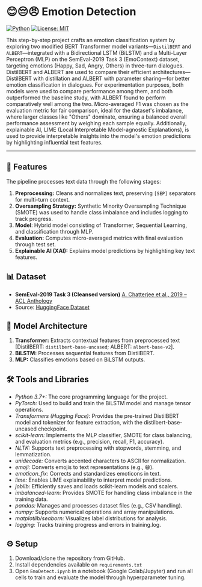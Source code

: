 # 😊😔😠 Emotion Detection
[![Python](https://img.shields.io/badge/python-3.8+-blue.svg)](https://www.python.org/) [![License: MIT](https://img.shields.io/badge/License-MIT-yellow.svg)](https://opensource.org/licenses/MIT)

This step-by-step project crafts an emotion classification system by exploring two modified BERT Transformer model variants—`DistilBERT` and `ALBERT`—integrated with a Bidirectional LSTM (BiLSTM) and a Multi-Layer Perceptron (MLP) on the SemEval-2019 Task 3 (EmoContext) dataset, targeting emotions (Happy, Sad, Angry, Others) in three-turn dialogues. DistilBERT and ALBERT are used to compare their efficient architectures—DistilBERT with distillation and ALBERT with parameter sharing—for better emotion classification in dialogues. For experimentation purposes, both models were used to compare performance among them, and both outperformed the baseline study, with ALBERT found to perform comparatively well among the two. Micro-averaged F1 was chosen as the evaluation metric for fair comparison, ideal for the dataset's imbalance, where larger classes like "Others" dominate, ensuring a balanced overall performance assessment by weighing each sample equally. Additionally, explainable AI, LIME (Local Interpretable Model-agnostic Explanations), is used to provide interpretable insights into the model's emotion predictions by highlighting influential text features.

---

## 🚀 Features
The pipeline processes text data through the following stages:
1. **Preprocessing:** Cleans and normalizes text, preserving `[SEP]` separators for multi-turn context.
2. **Oversampling Strategy:** Synthetic Minority Oversampling Technique (SMOTE) was used to handle class imbalance and includes logging to track progress.
3. **Model**: Hybrid model consisting of Transformer, Sequential Learning, and classification through MLP.
4. **Evaluation:** Computes micro-averaged metrics with final evaluation through test set.
5. **Explainable AI (XAI):** Explains model predictions by highlighting key text features.

## 📊 Dataset
- **SemEval-2019 Task 3 (Cleansed version)** [A. Chatterjee et al., 2019 – ACL Anthology](https://aclanthology.org/S19-2005.pdf)
- Source: [HuggingFace Dataset](https://huggingface.co/datasets/oneonlee/cleansed_emocontext)

## 🧠 Model Architecture
1. **Transformer:** Extracts contextual features from preprocessed text [DistilBERT: `distilbert-base-uncased`; ALBERT: `albert-base-v2`].
2. **BiLSTM:** Processes sequential features from DistilBERT.
3. **MLP:** Classifies emotions based on BiLSTM outputs.

## 🛠️ Tools and Libraries
- _Python 3.7+:_ The core programming language for the project.
- _PyTorch:_ Used to build and train the BiLSTM model and manage tensor operations.
- _Transformers (Hugging Face):_ Provides the pre-trained DistilBERT model and tokenizer for feature extraction, with the distilbert-base-uncased checkpoint.
- _scikit-learn:_ Implements the MLP classifier, SMOTE for class balancing, and evaluation metrics (e.g., precision, recall, F1, accuracy).
- _NLTK:_ Supports text preprocessing with stopwords, stemming, and lemmatization.
- _unidecode:_ Converts accented characters to ASCII for normalization.
- _emoji:_ Converts emojis to text representations (e.g., :smile:).
- _emoticon_fix:_ Corrects and standardizes emoticons in text.
- _lime:_ Enables LIME explainability to interpret model predictions.
- _joblib:_ Efficiently saves and loads scikit-learn models and scalers.
- _imbalanced-learn:_ Provides SMOTE for handling class imbalance in the training data.
- _pandas:_ Manages and processes dataset files (e.g., CSV handling).
- _numpy:_ Supports numerical operations and array manipulations.
- _matplotlib/seaborn:_ Visualizes label distributions for analysis.
- _logging:_ Tracks training progress and errors in training.log.

## ⚙️ Setup
1. Download/clone the repository from GitHub.
2. Install dependencies available on `requirements.txt`
3. Open `EmoDetect.ipynb` in a notebook (Google Colab/Jupyter) and run all cells to train and evaluate the model through hyperparameter tuning.
